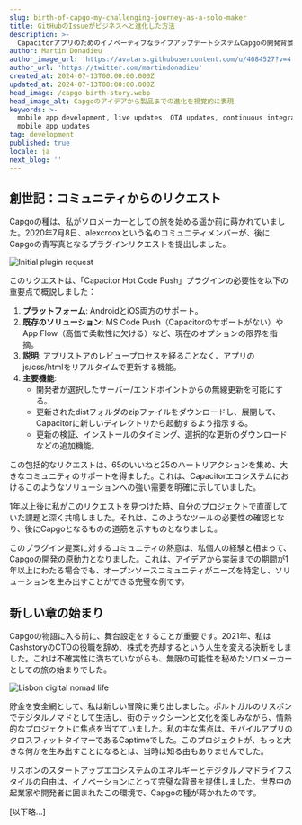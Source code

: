 ```yaml
---
slug: birth-of-capgo-my-challenging-journey-as-a-solo-maker
title: GitHubのIssueがビジネスへと進化した方法
description: >-
  CapacitorアプリのためのイノベーティブなライブアップデートシステムCapgoの開発背景にある試練と成功、そして必要性から生まれ、コミュニティのフィードバックによって形作られた軌跡をご紹介します。
author: Martin Donadieu
author_image_url: 'https://avatars.githubusercontent.com/u/4084527?v=4'
author_url: 'https://twitter.com/martindonadieu'
created_at: 2024-07-13T00:00:00.000Z
updated_at: 2024-07-13T00:00:00.000Z
head_image: /capgo-birth-story.webp
head_image_alt: Capgoのアイデアから製品までの進化を視覚的に表現
keywords: >-
  mobile app development, live updates, OTA updates, continuous integration,
  mobile app updates
tag: development
published: true
locale: ja
next_blog: ''
---
```

## 創世記：コミュニティからのリクエスト

Capgoの種は、私がソロメーカーとしての旅を始める遥か前に蒔かれていました。2020年7月8日、alexcrooxという名のコミュニティメンバーが、後にCapgoの青写真となるプラグインリクエストを提出しました。

![Initial plugin request](/capgo-initial-request.webp)

このリクエストは、「Capacitor Hot Code Push」プラグインの必要性を以下の重要点で概説しました：

1. **プラットフォーム**: AndroidとiOS両方のサポート。
2. **既存のソリューション**: MS Code Push（Capacitorのサポートがない）やApp Flow（高価で柔軟性に欠ける）など、現在のオプションの限界を指摘。
3. **説明**: アプリストアのレビュープロセスを経ることなく、アプリのjs/css/htmlをリアルタイムで更新する機能。
4. **主要機能**: 
   - 開発者が選択したサーバー/エンドポイントからの無線更新を可能にする。
   - 更新されたdistフォルダのzipファイルをダウンロードし、展開して、Capacitorに新しいディレクトリから起動するよう指示する。
   - 更新の検証、インストールのタイミング、選択的な更新のダウンロードなどの追加機能。

この包括的なリクエストは、65のいいねと25のハートリアクションを集め、大きなコミュニティのサポートを得ました。これは、Capacitorエコシステムにおけるこのようなソリューションへの強い需要を明確に示していました。

1年以上後に私がこのリクエストを見つけた時、自分のプロジェクトで直面していた課題と深く共鳴しました。それは、このようなツールの必要性の確認となり、後にCapgoとなるものの道筋を示すものとなりました。

このプラグイン提案に対するコミュニティの熱意は、私個人の経験と相まって、Capgoの開発の原動力となりました。これは、アイデアから実装までの期間が1年以上にわたる場合でも、オープンソースコミュニティがニーズを特定し、ソリューションを生み出すことができる完璧な例です。

## 新しい章の始まり

Capgoの物語に入る前に、舞台設定をすることが重要です。2021年、私はCashstoryのCTOの役職を辞め、株式を売却するという人生を変える決断をしました。これは不確実性に満ちていながらも、無限の可能性を秘めたソロメーカーとしての旅の始まりでした。

![Lisbon digital nomad life](/capgo-lisbon-nomad.webp)

貯金を安全網として、私は新しい冒険に乗り出しました。ポルトガルのリスボンでデジタルノマドとして生活し、街のテックシーンと文化を楽しみながら、情熱的なプロジェクトに焦点を当てていました。私の主な焦点は、モバイルアプリのクロスフィットタイマーであるCaptimeでした。このプロジェクトが、もっと大きな何かを生み出すことになるとは、当時は知る由もありませんでした。

リスボンのスタートアップエコシステムのエネルギーとデジタルノマドライフスタイルの自由は、イノベーションにとって完璧な背景を提供しました。世界中の起業家や開発者に囲まれたこの環境で、Capgoの種が蒔かれたのです。

[以下略...]
